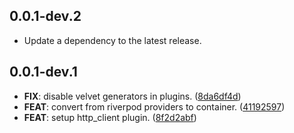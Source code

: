 ## 0.0.1-dev.2

 - Update a dependency to the latest release.

## 0.0.1-dev.1

 - **FIX**: disable velvet generators in plugins. ([8da6df4d](https://github.com/dedecube/velvet/commit/8da6df4db3dffc597b55c40ca56c9c3ea8f15e33))
 - **FEAT**: convert from riverpod providers to container. ([41192597](https://github.com/dedecube/velvet/commit/411925972b5aa969372af60375e102123a8558ab))
 - **FEAT**: setup http_client plugin. ([8f2d2abf](https://github.com/dedecube/velvet/commit/8f2d2abf5492a28cd645b5d434916d1f7876c3d3))

